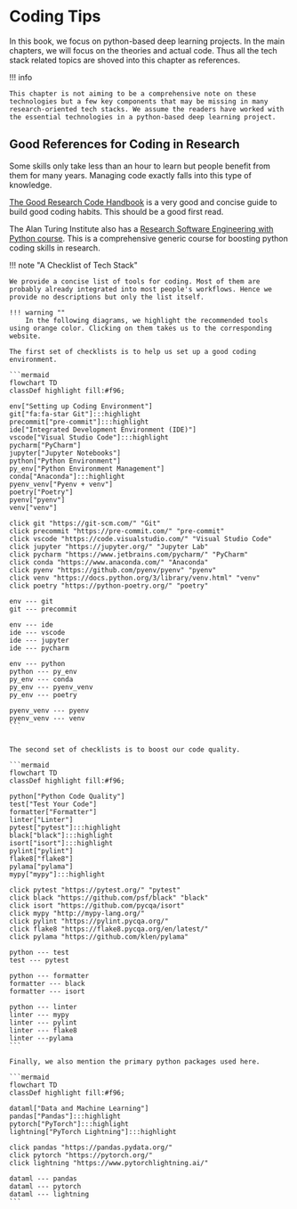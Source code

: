 # Coding Tips

In this book, we focus on python-based deep learning projects. In the main chapters, we will focus on the theories and actual code. Thus all the tech stack related topics are shoved into this chapter as references.

!!! info

    This chapter is not aiming to be a comprehensive note on these technologies but a few key components that may be missing in many research-oriented tech stacks. We assume the readers have worked with the essential technologies in a python-based deep learning project.


## Good References for Coding in Research

Some skills only take less than an hour to learn but people benefit from them for many years. Managing code exactly falls into this type of knowledge.

[The Good Research Code Handbook](https://goodresearch.dev) is a very good and concise guide to build good coding habits. This should be a good first read.

The Alan Turing Institute also has a [Research Software Engineering with Python course](https://alan-turing-institute.github.io/rse-course/html/index.html). This is a comprehensive generic course for boosting python coding skills in research.


!!! note "A Checklist of Tech Stack"

    We provide a concise list of tools for coding. Most of them are probably already integrated into most people's workflows. Hence we provide no descriptions but only the list itself.

    !!! warning ""
        In the following diagrams, we highlight the recommended tools using orange color. Clicking on them takes us to the corresponding website.

    The first set of checklists is to help us set up a good coding environment.

    ```mermaid
    flowchart TD
    classDef highlight fill:#f96;

    env["Setting up Coding Environment"]
    git["fa:fa-star Git"]:::highlight
    precommit["pre-commit"]:::highlight
    ide["Integrated Development Environment (IDE)"]
    vscode["Visual Studio Code"]:::highlight
    pycharm["PyCharm"]
    jupyter["Jupyter Notebooks"]
    python["Python Environment"]
    py_env["Python Environment Management"]
    conda["Anaconda"]:::highlight
    pyenv_venv["Pyenv + venv"]
    poetry["Poetry"]
    pyenv["pyenv"]
    venv["venv"]

    click git "https://git-scm.com/" "Git"
    click precommit "https://pre-commit.com/" "pre-commit"
    click vscode "https://code.visualstudio.com/" "Visual Studio Code"
    click jupyter "https://jupyter.org/" "Jupyter Lab"
    click pycharm "https://www.jetbrains.com/pycharm/" "PyCharm"
    click conda "https://www.anaconda.com/" "Anaconda"
    click pyenv "https://github.com/pyenv/pyenv" "pyenv"
    click venv "https://docs.python.org/3/library/venv.html" "venv"
    click poetry "https://python-poetry.org/" "poetry"

    env --- git
    git --- precommit

    env --- ide
    ide --- vscode
    ide --- jupyter
    ide --- pycharm

    env --- python
    python --- py_env
    py_env --- conda
    py_env --- pyenv_venv
    py_env --- poetry

    pyenv_venv --- pyenv
    pyenv_venv --- venv
    ```


    The second set of checklists is to boost our code quality.

    ```mermaid
    flowchart TD
    classDef highlight fill:#f96;

    python["Python Code Quality"]
    test["Test Your Code"]
    formatter["Formatter"]
    linter["Linter"]
    pytest["pytest"]:::highlight
    black["black"]:::highlight
    isort["isort"]:::highlight
    pylint["pylint"]
    flake8["flake8"]
    pylama["pylama"]
    mypy["mypy"]:::highlight

    click pytest "https://pytest.org/" "pytest"
    click black "https://github.com/psf/black" "black"
    click isort "https://github.com/pycqa/isort"
    click mypy "http://mypy-lang.org/"
    click pylint "https://pylint.pycqa.org/"
    click flake8 "https://flake8.pycqa.org/en/latest/"
    click pylama "https://github.com/klen/pylama"

    python --- test
    test --- pytest

    python --- formatter
    formatter --- black
    formatter --- isort

    python --- linter
    linter --- mypy
    linter --- pylint
    linter --- flake8
    linter ---pylama
    ```

    Finally, we also mention the primary python packages used here.

    ```mermaid
    flowchart TD
    classDef highlight fill:#f96;

    dataml["Data and Machine Learning"]
    pandas["Pandas"]:::highlight
    pytorch["PyTorch"]:::highlight
    lightning["PyTorch Lightning"]:::highlight

    click pandas "https://pandas.pydata.org/"
    click pytorch "https://pytorch.org/"
    click lightning "https://www.pytorchlightning.ai/"

    dataml --- pandas
    dataml --- pytorch
    dataml --- lightning
    ```
